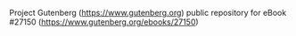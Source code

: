 Project Gutenberg (https://www.gutenberg.org) public repository for eBook #27150 (https://www.gutenberg.org/ebooks/27150)
